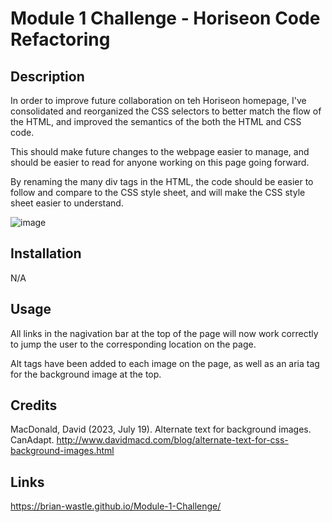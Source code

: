 # Module 1 Challenge - Horiseon Code Refactoring

## Description

In order to improve future collaboration on teh Horiseon homepage, I've consolidated and reorganized the CSS selectors to better match the flow of the HTML, and improved the semantics of the both the HTML and CSS code. 

This should make future changes to the webpage easier to manage, and should be easier to read for anyone working on this page going forward. 

By renaming the many div tags in the HTML, the code should be easier to follow and compare to the CSS style sheet, and will make the CSS style sheet easier to understand.

![image](https://github.com/brian-wastle/Module-1-Challenge/assets/138018390/a7aea4df-87dd-4161-8d7f-64a15675a866)

## Installation

N/A

## Usage

All links in the nagivation bar at the top of the page will now work correctly to jump the user to the corresponding location on the page. 

Alt tags have been added to each image on the page, as well as an aria tag for the background image at the top. 

## Credits

MacDonald, David (2023, July 19). Alternate text for background images. CanAdapt. http://www.davidmacd.com/blog/alternate-text-for-css-background-images.html

## Links
https://brian-wastle.github.io/Module-1-Challenge/
